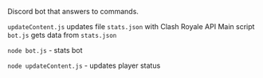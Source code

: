 Discord bot that answers to commands.


`updateContent.js` updates file `stats.json` with Clash Royale API
Main script `bot.js` gets data from `stats.json`

`node bot.js` - stats bot

`node updateContent.js` - updates player status
